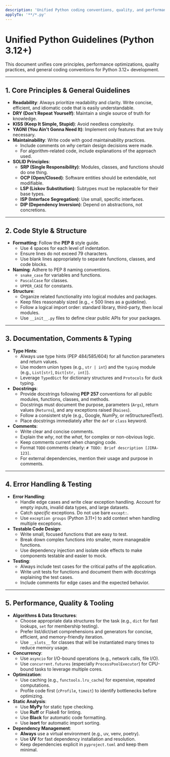 ```yaml
---
description: 'Unified Python coding conventions, quality, and performance guidelines for Python 3.12+'
applyTo: '**/*.py'
---
```


# Unified Python Guidelines (Python 3.12+)

This document unifies core principles, performance optimizations, quality practices, and general coding conventions for Python 3.12+ development.

---

## 1. Core Principles & General Guidelines

* **Readability**: Always prioritize readability and clarity. Write concise, efficient, and idiomatic code that is easily understandable.
* **DRY (Don't Repeat Yourself)**: Maintain a single source of truth for knowledge.
* **KISS (Keep It Simple, Stupid)**: Avoid needless complexity.
* **YAGNI (You Ain't Gonna Need It)**: Implement only features that are truly necessary.
* **Maintainability**: Write code with good maintainability practices.
    * Include comments on *why* certain design decisions were made.
    * For algorithm-related code, include explanations of the approach used.
* **SOLID Principles**:
    * **SRP (Single Responsibility)**: Modules, classes, and functions should do one thing.
    * **OCP (Open/Closed)**: Software entities should be extendable, not modifiable.
    * **LSP (Liskov Substitution)**: Subtypes must be replaceable for their base types.
    * **ISP (Interface Segregation)**: Use small, specific interfaces.
    * **DIP (Dependency Inversion)**: Depend on abstractions, not concretions.

---

## 2. Code Style & Structure

* **Formatting**: Follow the **PEP 8** style guide.
    * Use 4 spaces for each level of indentation.
    * Ensure lines do not exceed 79 characters.
    * Use blank lines appropriately to separate functions, classes, and code blocks.
* **Naming**: Adhere to PEP 8 naming conventions.
    * `snake_case` for variables and functions.
    * `PascalCase` for classes.
    * `UPPER_CASE` for constants.
* **Structure**:
    * Organize related functionality into logical modules and packages.
    * Keep files reasonably sized (e.g., < 500 lines as a guideline).
    * Follow a logical import order: standard library, third-party, then local modules.
    * Use `__init__.py` files to define clear public APIs for your packages.

---

## 3. Documentation, Comments & Typing

* **Type Hints**:
    * Always use type hints (PEP 484/585/604) for all function parameters and return values.
    * Use modern union types (e.g., `str | int`) and the `typing` module (e.g., `List[str]`, `Dict[str, int]`).
    * Leverage `TypedDict` for dictionary structures and `Protocols` for duck typing.
* **Docstrings**:
    * Provide docstrings following **PEP 257** conventions for all public modules, functions, classes, and methods.
    * Docstrings must document the purpose, parameters (`Args`), return values (`Returns`), and any exceptions raised (`Raises`).
    * Follow a consistent style (e.g., Google, NumPy, or reStructuredText).
    * Place docstrings immediately after the `def` or `class` keyword.
* **Comments**:
    * Write clear and concise comments.
    * Explain the *why*, not the *what*, for complex or non-obvious logic.
    * Keep comments current when changing code.
    * Format `TODO` comments clearly: `# TODO: Brief description [JIRA-123]`.
    * For external dependencies, mention their usage and purpose in comments.

---

## 4. Error Handling & Testing

* **Error Handling**:
    * Handle edge cases and write clear exception handling. Account for empty inputs, invalid data types, and large datasets.
    * Catch *specific* exceptions. Do not use bare `except:`.
    * Use `exception groups` (Python 3.11+) to add context when handling multiple exceptions.
* **Testable Code Design**:
    * Write small, focused functions that are easy to test.
    * Break down complex functions into smaller, more manageable functions.
    * Use dependency injection and isolate side effects to make components testable and easier to mock.
* **Testing**:
    * Always include test cases for the critical paths of the application.
    * Write unit tests for functions and document them with docstrings explaining the test cases.
    * Include comments for edge cases and the expected behavior.

---

## 5. Performance, Quality & Tooling

* **Algorithms & Data Structures**:
    * Choose appropriate data structures for the task (e.g., `dict` for fast lookups, `set` for membership testing).
    * Prefer list/dict/set comprehensions and generators for concise, efficient, and memory-friendly iteration.
    * Use `__slots__` for classes that will be instantiated many times to reduce memory usage.
* **Concurrency**:
    * Use `asyncio` for I/O-bound operations (e.g., network calls, file I/O).
    * Use `concurrent.futures` (especially `ProcessPoolExecutor`) for CPU-bound tasks to leverage multiple cores.
* **Optimization**:
    * Use caching (e.g., `functools.lru_cache`) for expensive, repeated computations.
    * Profile code first (`cProfile`, `timeit`) to identify bottlenecks before optimizing.
* **Static Analysis**:
    * Use **MyPy** for static type checking.
    * Use **Ruff** or Flake8 for linting.
    * Use **Black** for automatic code formatting.
    * Use **isort** for automatic import sorting.
* **Dependency Management**:
    * **Always** use a virtual environment (e.g., uv, venv, poetry).
    * Use **UV** for fast dependency installation and resolution.
    * Keep dependencies explicit in `pyproject.toml` and keep them minimal.